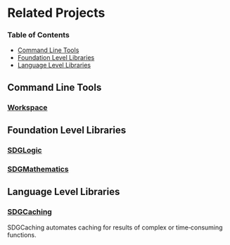 <!--
 Related Projects.md

 This source file is part of the SDGCaching open source project.
 https://sdggiesbrecht.github.io/SDGCaching/macOS

 Copyright ©2017 Jeremy David Giesbrecht and the SDGCaching project contributors.

 Soli Deo gloria.

 Licensed under the Apache Licence, Version 2.0.
 See http://www.apache.org/licenses/LICENSE-2.0 for licence information.
 -->

# Related Projects

### Table of Contents

- [Command Line Tools](#Command‐Line‐Tools)
- [Foundation Level Libraries](#Foundation‐Level‐Libraries)
- [Language Level Libraries](#Language‐Level‐Libraries)

## <a name="Command‐Line‐Tools">Command Line Tools</a>

### [Workspace](https://github.com/SDGGiesbrecht/Workspace)

## <a name="Foundation‐Level‐Libraries">Foundation Level Libraries</a>

### [SDGLogic](https://github.com/SDGGiesbrecht/SDGLogic)

### [SDGMathematics](https://github.com/SDGGiesbrecht/SDGMathematics)

## <a name="Language‐Level‐Libraries">Language Level Libraries</a>

### [SDGCaching](https://sdggiesbrecht.github.io/SDGCaching/macOS)

SDGCaching automates caching for results of complex or time‐consuming functions.
